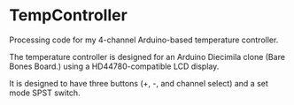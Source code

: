 TempController
==============

Processing code for my 4-channel Arduino-based temperature controller.

The temperature controller is designed for an Arduino Diecimila clone (Bare Bones Board.) using a HD44780-compatible
LCD display.

It is designed to have three buttons (+, -, and channel select) and a set mode SPST switch.